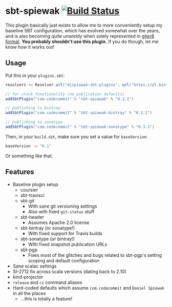 # sbt-spiewak [![Build Status](https://travis-ci.org/djspiewak/sbt-spiewak.svg?branch=master)](https://travis-ci.org/djspiewak/sbt-spiewak)

This plugin basically just exists to allow me to more conveniently setup my baseline SBT configuration, which has evolved somewhat over the years, and is also becoming quite unwieldy when solely represented in [giter8 format](https://github.com/djspiewak/base.g8). **You probably shouldn't use this plugin.** If you do though, let me know how it works out!

## Usage

Put this in your `plugins.sbt`:

```sbt
resolvers += Resolver.url("djspiewak-sbt-plugins", url("https://dl.bintray.com/djspiewak/sbt-plugins"))(Resolver.ivyStylePatterns)

// for stock functionality (no publication defaults)
addSbtPlugin("com.codecommit" % "sbt-spiewak" % "0.3.1")

// publishing to bintray
addSbtPlugin("com.codecommit" % "sbt-spiewak-bintray" % "0.3.1")

// publishing to sonatype
addSbtPlugin("com.codecommit" % "sbt-spiewak-sonatype" % "0.3.1")
```

Then, in your `build.sbt`, make sure you set a value for `baseVersion`:

```sbt
baseVersion := "0.1"
```

Or something like that.

## Features

- Baseline plugin setup
  + coursier
  + sbt-travisci
  + sbt-git
    * With sane git versioning settings
    * Also with fixed `git-status` stuff
  + sbt-header
    * Assumes Apache 2.0 license
  + sbt-bintray (or sonatype!)
    * With fixed support for Travis builds
  + sbt-sonatype (or bintray!)
    * With fixed snapshot publication URLs
  + sbt-pgp
    * Fixes most of the glitches and bugs related to sbt-pgp's setting scoping and default configuration
- Sane scalac settings
- SI-2712 fix across scala versions (dating back to 2.10)
- kind-projector
- `release` and `ci` command aliases
- Hard-coded defaults which assume `com.codecommit` and `Daniel Spiewak` in all the places
  + ...this is totally a feature!
